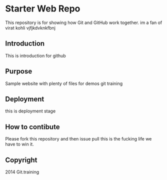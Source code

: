 # Starter Web Repo

This repository is for showing how Git and GitHub work together. im a fan of virat kohli vjfjkdvknkfbnj

## Introduction

This is introduction for github

## Purpose

Sample website with plenty of files for demos git training

## Deployment

this is deployment stage

## How to contibute

Please fork this repository and then issue pull this is the fucking life we have to win it.

## Copyright

2014 Git.training